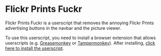 # Flickr Prints Fuckr
Flickr Prints Fuckr is a userscript that removes the annoying Flickr Prints advertising buttons in the navbar and the picture viewer.

To use this userscript, you need to install a browser extension that allows userscripts (e.g. [Greasemonkey](https://addons.mozilla.org/de/firefox/addon/greasemonkey/) or [Tampermonkey](http://tampermonkey.net)).
After installing, [click here to install the userscript](https://github.com/tobimori/flickrprints-fuckr/raw/master/flickrprintsfuckr.user.js).
